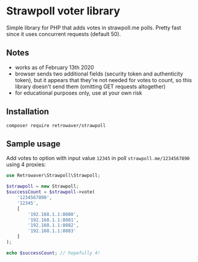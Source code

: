 # Strawpoll voter library
Simple library for PHP that adds votes in strawpoll.me polls. Pretty fast since it uses concurrent requests (default 50).

## Notes
- works as of February 13th 2020
- browser sends two additional fields (security token and authenticity token), but it appears that they're not needed for votes to count, so this library doesn't send them (omitting GET requests altogether)
- for educational purposes only, use at your own risk

## Installation
```
composer require retrowaver/strawpoll
```

## Sample usage
Add votes to option with input value `12345` in poll `strawpoll.me/1234567890` using 4 proxies:

```php
use Retrowaver\Strawpoll\Strawpoll;

$strawpoll = new Strawpoll;
$successCount = $strawpoll->vote(
    '1234567890',
    '12345',
    [
        '192.168.1.1:8080',
        '192.168.1.1:8081',
        '192.168.1.1:8082',
        '192.168.1.1:8083'
    ]
);

echo $successCount; // hopefully 4!
```